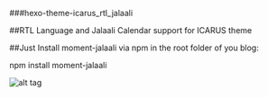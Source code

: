 ###hexo-theme-icarus_rtl_jalaali

##RTL Language and Jalaali Calendar support for ICARUS theme

##Just Install moment-jalaali via npm in the root folder of you blog:

npm install moment-jalaali


![alt tag](https://raw.githubusercontent.com/username/projectname/master/timeline.png)


